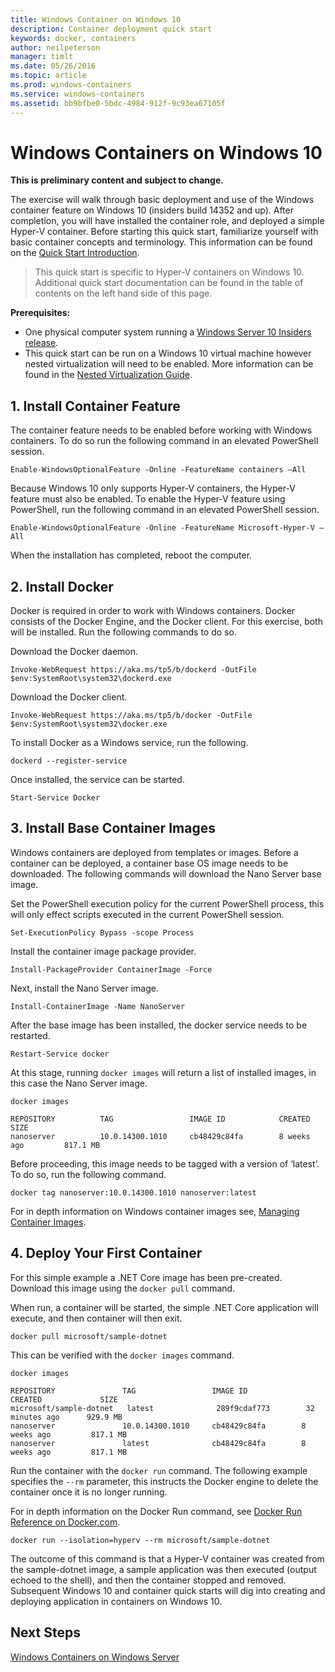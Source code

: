 ```yaml
---
title: Windows Container on Windows 10
description: Container deployment quick start
keywords: docker, containers
author: neilpeterson
manager: timlt
ms.date: 05/26/2016
ms.topic: article
ms.prod: windows-containers
ms.service: windows-containers
ms.assetid: bb9bfbe0-5bdc-4984-912f-9c93ea67105f
---
```


# Windows Containers on Windows 10

**This is preliminary content and subject to change.** 

The exercise will walk through basic deployment and use of the Windows container feature on Windows 10 (insiders build 14352 and up). After completion, you will have installed the container role, and deployed a simple Hyper-V container. Before starting this quick start, familiarize yourself with basic container concepts and terminology. This information can be found on the [Quick Start Introduction](./quick_start.md). 

> This quick start is specific to Hyper-V containers on Windows 10. Additional quick start documentation can be found in the table of contents on the left hand side of this page.

**Prerequisites:**

- One physical computer system running a [Windows Server 10 Insiders release](https://insider.windows.com/).   
- This quick start can be run on a Windows 10 virtual machine however nested virtualization will need to be enabled. More information can be found in the [Nested Virtualization Guide](https://msdn.microsoft.com/en-us/virtualization/hyperv_on_windows/user_guide/nesting).

## 1. Install Container Feature

The container feature needs to be enabled before working with Windows containers. To do so run the following command in an elevated PowerShell session. 

```none
Enable-WindowsOptionalFeature -Online -FeatureName containers –All
```

Because Windows 10 only supports Hyper-V containers, the Hyper-V feature must also be enabled. To enable the Hyper-V feature using PowerShell, run the following command in an elevated PowerShell session.

```none
Enable-WindowsOptionalFeature -Online -FeatureName Microsoft-Hyper-V –All
```

When the installation has completed, reboot the computer.

## 2. Install Docker

Docker is required in order to work with Windows containers. Docker consists of the Docker Engine, and the Docker client. For this exercise, both will be installed. Run the following commands to do so. 

Download the Docker daemon.

```none
Invoke-WebRequest https://aka.ms/tp5/b/dockerd -OutFile $env:SystemRoot\system32\dockerd.exe
```

Download the Docker client.

```none
Invoke-WebRequest https://aka.ms/tp5/b/docker -OutFile $env:SystemRoot\system32\docker.exe
```

To install Docker as a Windows service, run the following.

```none
dockerd --register-service
```

Once installed, the service can be started.

```none
Start-Service Docker
```

## 3. Install Base Container Images

Windows containers are deployed from templates or images. Before a container can be deployed, a container base OS image needs to be downloaded. The following commands will download the Nano Server base image.
    
Set the PowerShell execution policy for the current PowerShell process, this will only effect scripts executed in the current PowerShell session.

```none
Set-ExecutionPolicy Bypass -scope Process
```

Install the container image package provider.

```none  
Install-PackageProvider ContainerImage -Force
```

Next, install the Nano Server image.

```none
Install-ContainerImage -Name NanoServer
```

After the base image has been installed, the docker service needs to be restarted.

```none
Restart-Service docker
```

At this stage, running `docker images` will return a list of installed images, in this case the Nano Server image.

```none
docker images

REPOSITORY          TAG                 IMAGE ID            CREATED             SIZE
nanoserver          10.0.14300.1010     cb48429c84fa        8 weeks ago         817.1 MB
```

Before proceeding, this image needs to be tagged with a version of ‘latest’. To do so, run the following command.

```none
docker tag nanoserver:10.0.14300.1010 nanoserver:latest
```

For in depth information on Windows container images see, [Managing Container Images](../management/manage_images.md).

## 4. Deploy Your First Container

For this simple example a .NET Core image has been pre-created. Download this image using the `docker pull` command.

When run, a container will be started, the simple .NET Core application will execute, and then container will then exit. 

```none
docker pull microsoft/sample-dotnet
```

This can be verified with the `docker images` command.

```none
docker images

REPOSITORY               TAG                 IMAGE ID            CREATED             SIZE
microsoft/sample-dotnet   latest              289f9cdaf773        32 minutes ago      929.9 MB
nanoserver               10.0.14300.1010     cb48429c84fa        8 weeks ago         817.1 MB
nanoserver               latest              cb48429c84fa        8 weeks ago         817.1 MB
```

Run the container with the `docker run` command. The following example specifies the `--rm` parameter, this instructs the Docker engine to delete the container once it is no longer running. 

For in depth information on the Docker Run command, see [Docker Run Reference on Docker.com]( https://docs.docker.com/engine/reference/run/).

```none
docker run --isolation=hyperv --rm microsoft/sample-dotnet
```

The outcome of this command is that a Hyper-V container was created from the sample-dotnet image, a sample application was then executed (output echoed to the shell), and then the container stopped and removed. 
Subsequent Windows 10 and container quick starts will dig into creating and deploying application in containers on Windows 10.

## Next Steps

[Windows Containers on Windows Server](./quick_start_windows_server.md)


